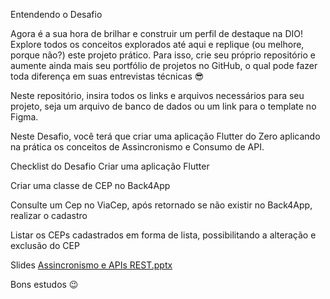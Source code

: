 Entendendo o Desafio
 
Agora é a sua hora de brilhar e construir um perfil de destaque na DIO! Explore todos os conceitos explorados até aqui e replique (ou melhore, porque não?) este projeto prático. Para isso, crie seu próprio repositório e aumente ainda mais seu portfólio de projetos no GitHub, o qual pode fazer toda diferença em suas entrevistas técnicas 😎
 
Neste repositório, insira todos os links e arquivos necessários para seu projeto, seja um arquivo de banco de dados ou um link para o template no Figma.
 
Neste Desafio, você terá que criar uma aplicação Flutter do Zero aplicando na prática os conceitos de Assincronismo e Consumo de API.
 
Checklist do Desafio
Criar uma aplicação Flutter​

Criar uma classe de CEP no Back4App​

Consulte um Cep no ViaCep, após retornado se não existir no Back4App, realizar o cadastro​

Listar os CEPs cadastrados em forma de lista, possibilitando a alteração e exclusão do CEP​

 
Slides
[Assincronismo e APIs REST.pptx](https://academiapme-my.sharepoint.com/:p:/g/personal/nubia_dio_me/EUAO-JHNHaNLvyz4vXdxo50BWLyXyooXWEYPXyz8FFGbkQ?e=VRlwBs)
 

 
Bons estudos 😉